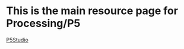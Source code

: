 # This is the main resource page for Processing/P5

[P5Studio](https://p5studio.timrodenbroeker.now.sh/)
